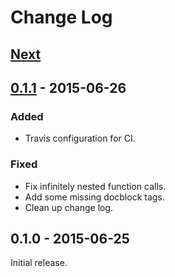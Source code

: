 # Change Log

## [Next][next]

## [0.1.1] - 2015-06-26

### Added
- Travis configuration for CI.

### Fixed
- Fix infinitely nested function calls.
- Add some missing docblock tags.
- Clean up change log.

## 0.1.0 - 2015-06-25

Initial release.

[next]: https://github.com/thasmo/vagrant.box/compare/v0.1.1...HEAD
[0.1.1]: https://github.com/thasmo/php.honeypot-blacklist/compare/v0.1.0...v0.1.1
